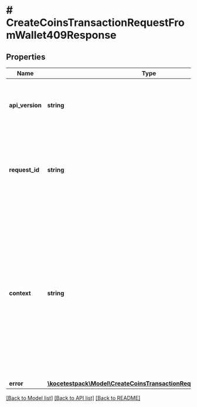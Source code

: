 # # CreateCoinsTransactionRequestFromWallet409Response

## Properties

Name | Type | Description | Notes
------------ | ------------- | ------------- | -------------
**api_version** | **string** | Specifies the version of the API that incorporates this endpoint. |
**request_id** | **string** | Defines the ID of the request. The &#x60;requestId&#x60; is generated by Crypto APIs and it&#39;s unique for every request. |
**context** | **string** | In batch situations the user can use the context to correlate responses with requests. This property is present regardless of whether the response was successful or returned as an error. &#x60;context&#x60; is specified by the user. | [optional]
**error** | [**\kocetestpack\Model\CreateCoinsTransactionRequestFromWalletE409**](CreateCoinsTransactionRequestFromWalletE409.md) |  |

[[Back to Model list]](../../README.md#models) [[Back to API list]](../../README.md#endpoints) [[Back to README]](../../README.md)
